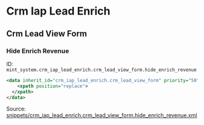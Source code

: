 # Crm Iap Lead Enrich

## Crm Lead View Form

### Hide Enrich Revenue

ID: `mint_system.crm_iap_lead_enrich.crm_lead_view_form.hide_enrich_revenue`

```xml
<data inherit_id="crm_iap_lead_enrich.crm_lead_view_form" priority="50">
    <xpath position="replace">
  </xpath>
</data>

```
Source: [snippets/crm_iap_lead_enrich.crm_lead_view_form.hide_enrich_revenue.xml](https://github.com/Mint-System/Odoo-Build/tree/main/snippets/crm_iap_lead_enrich.crm_lead_view_form.hide_enrich_revenue.xml)


